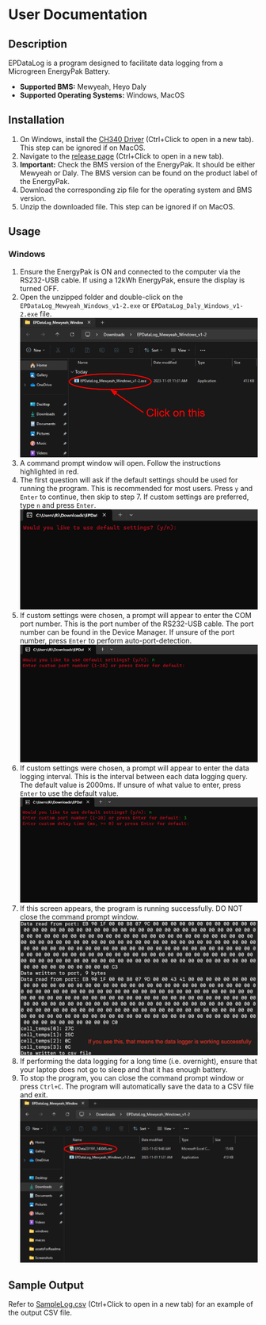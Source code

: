 # User Documentation

## Description

EPDataLog is a program designed to facilitate data logging from a Microgreen EnergyPak Battery.
- **Supported BMS:** Mewyeah, Heyo Daly
- **Supported Operating Systems:** Windows, MacOS

## Installation

1. On Windows, install the [CH340 Driver](https://www.wch-ic.com/downloads/CH341SER_ZIP.html) (Ctrl+Click to open in a new tab). This step can be ignored if on MacOS.
2. Navigate to the [release page](https://github.com/MicrogreenSolarCorp/EPDataLog/releases) (Ctrl+Click to open in a new tab).
3. **Important:** Check the BMS version of the EnergyPak. It should be either Mewyeah or Daly. The BMS version can be found on the product label of the EnergyPak. 
4. Download the corresponding zip file for the operating system and BMS version.
5. Unzip the downloaded file. This step can be ignored if on MacOS.

## Usage

### Windows
1. Ensure the EnergyPak is ON and connected to the computer via the RS232-USB cable. If using a 12kWh EnergyPak, ensure the display is turned OFF.
2. Open the unzipped folder and double-click on the `EPDataLog_Mewyeah_Windows_v1-2.exe` or `EPDataLog_Daly_Windows_v1-2.exe` file.
![windowsRun](https://github.com/MicrogreenSolarCorp/EPDataLog/blob/main/documentationAssets/windowsRun.png)
3. A command prompt window will open. Follow the instructions highlighted in red. 
4. The first question will ask if the default settings should be used for running the program. This is recommended for most users. Press `y` and `Enter` to continue, then skip to step 7. If custom settings are preferred, type `n` and press `Enter`.
![defaultSettings](https://github.com/MicrogreenSolarCorp/EPDataLog/blob/main/documentationAssets/defaultSettings.png)
5. If custom settings were chosen, a prompt will appear to enter the COM port number. This is the port number of the RS232-USB cable. The port number can be found in the Device Manager. If unsure of the port number, press `Enter` to perform auto-port-detection.
![portNumber](https://github.com/MicrogreenSolarCorp/EPDataLog/blob/main/documentationAssets/portNumber.png)
6. If custom settings were chosen, a prompt will appear to enter the data logging interval. This is the interval between each data logging query. The default value is 2000ms. If unsure of what value to enter, press `Enter` to use the default value.
![delayTime](https://github.com/MicrogreenSolarCorp/EPDataLog/blob/main/documentationAssets/delayTime.png)
7. If this screen appears, the program is running successfully. DO NOT close the command prompt window.
![macosRunSuccess](https://github.com/MicrogreenSolarCorp/EPDataLog/blob/main/documentationAssets/macosRunSuccess.png)
8. If performing the data logging for a long time (i.e. overnight), ensure that your laptop does not go to sleep and that it has enough battery.
9. To stop the program, you can close the command prompt window or press `Ctrl+C`. The program will automatically save the data to a CSV file and exit.
![outputCsv](https://github.com/MicrogreenSolarCorp/EPDataLog/blob/main/assetsForReadme/outputCsv.png)

## Sample Output
Refer to [SampleLog.csv](https://github.com/MicrogreenSolarCorp/EPDataLog/blob/main/SampleLog.csv) (Ctrl+Click to open in a new tab) for an example of the output CSV file.

